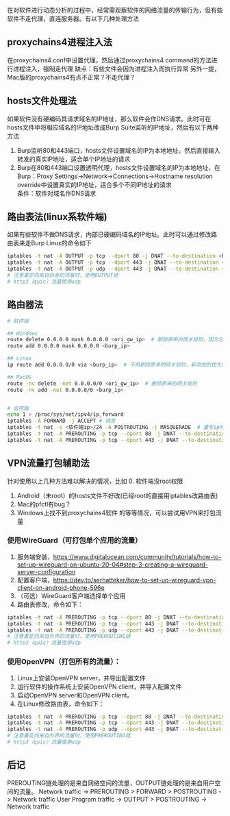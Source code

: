 在对软件进行动态分析的过程中，经常需观察软件的网络流量的传输行为，但有些软件不走代理，直连服务器。有以下几种处理方法
## proxychains4进程注入法
在proxychains4.conf中设置代理，然后通过proxychains4 command的方法进行进程注入，强制走代理
缺点：有些文件会因为进程注入而执行异常
另外一提，Mac版的proxychains4有点不正常？不走代理？
## hosts文件处理法
如果软件没有硬编码其请求域名的IP地址，那么软件会作DNS请求。此时可在hosts文件中将相应域名的IP地址改成Burp Suite监听的IP地址，然后有以下两种方法
1. Burp监听80和443端口，hosts文件设置域名的IP为本地地址，然后直接输入转发的真实IP地址，适合单个IP地址的请求
2. Burp在80和443端口设置透明代理，hosts文件设置域名的IP为本地地址，在Burp：Proxy Settings->Network->Connections->Hostname resolution override中设置真实的IP地址，适合多个不同IP地址的请求<br>
条件：软件对域名作DNS请求

## 路由表法(linux系软件端)
如果有些软件不做DNS请求，内部已硬编码域名的IP地址。此时可以通过修改路由表来走Burp
Linux的命令如下
```bash
iptables -t nat -A OUTPUT -p tcp --dport 80 -j DNAT --to-destination <Burp_IP>:8080
iptables -t nat -A OUTPUT -p tcp --dport 443 -j DNAT --to-destination <Burp_IP>:8080
iptables -t nat -A OUTPUT -p udp --dport 443 -j DNAT --to-destination <Burp_IP>:8080
# 注意重定向来自自身的流量时，使用OUTPUT链
# http3（quic）流量使用udp
```

## 路由器法
```bash
# 软件端

## Windows
route delete 0.0.0.0 mask 0.0.0.0 <ori_gw_ip>  # 删除原来的网关规则，因为它的优先级（metric）更高
route add 0.0.0.0 mask 0.0.0.0 <burp_ip>

## Linux
ip route add 0.0.0.0/0 via <burp_ip>  # 不用删除原来的网关规则，新添加的优先级（metric）更高

## MacOS
route -nv delete -net 0.0.0.0/0 <ori_gw_ip>  # 删除原来的网关规则
route -nv add -net 0.0.0.0/0 <burp_ip>


# 监控端
echo 1 > /proc/sys/net/ipv4/ip_forward
iptables -A FORWARD -j ACCEPT # 转发
iptables -t nat -s <软件端ip>/24 -A POSTROUTING -j MASQUERADE  # 重写ip地址
iptables -t nat -A PREROUTING -p tcp --dport 80 -j DNAT --to-destination <burp_ip>:8080    # <burp_ip> 为eth0的ip，不可为127.0.0.1
iptables -t nat -A PREROUTING -p tcp --dport 443 -j DNAT --to-destination <burp_ip>:8080   # <burp_ip> 为eth0的ip，不可为127.0.0.1
```

## VPN流量打包辅助法
针对使用以上几种方法难以解决的情况，比如
0. 软件端没root权限
1. Android（未root）的hosts文件不好改(已经root的直接用iptables改路由表)
2. Mac的pfctl有bug？
3. Windows上找不到proxychains4软件
的等等情况，可以尝试用VPN来打包流量
### 使用WireGuard（可打包单个应用的流量）
1. 服务端安装，https://www.digitalocean.com/community/tutorials/how-to-set-up-wireguard-on-ubuntu-20-04#step-3-creating-a-wireguard-server-configuration
2. 配置客户端，https://dev.to/serhatteker/how-to-set-up-wireguard-vpn-client-on-android-phone-596e
3. （可选）WireGuard客户端选择单个应用
4. 路由表修改，命令如下：
```bash
iptables -t nat -A PREROUTING -p tcp --dport 80 -j DNAT --to-destination <Burp_IP>:8080
iptables -t nat -A PREROUTING -p tcp --dport 443 -j DNAT --to-destination <Burp_IP>:8080
iptables -t nat -A PREROUTING -p udp --dport 443 -j DNAT --to-destination <Burp_IP>:8080
# 注意重定向来自外界的流量时，使用PREROUTING链
# http3（quic）流量使用udp
```
### 使用OpenVPN（打包所有的流量）：
1. Linux上安装OpenVPN server，并导出配置文件
2. 运行软件的操作系统上安装OpenVPN client，并导入配置文件
3. 启动OpenVPN server和OpenVPN client。
4. 在Linux修改路由表，命令如下：
```bash
iptables -t nat -A PREROUTING -p tcp --dport 80 -j DNAT --to-destination <Burp_IP>:8080
iptables -t nat -A PREROUTING -p tcp --dport 443 -j DNAT --to-destination <Burp_IP>:8080
iptables -t nat -A PREROUTING -p udp --dport 443 -j DNAT --to-destination <Burp_IP>:8080
# 注意重定向来自外界的流量时，使用PREROUTING链
# http3（quic）流量使用udp
```

## 后记
PREROUTING链处理的是来自网络空间的流量，OUTPUT链处理的是来自用户空间的流量。
Network traffic -> PREROUTING > FORWARD > POSTROUTING -> Network traffic
User Program traffic -> OUTPUT > POSTROUTING -> Network traffic
